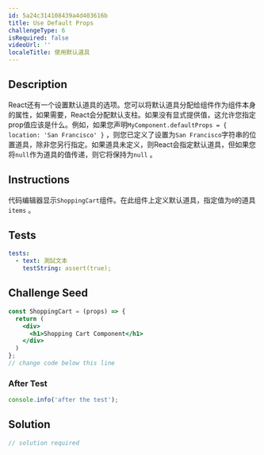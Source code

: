 ```yaml
---
id: 5a24c314108439a4d403616b
title: Use Default Props
challengeType: 6
isRequired: false
videoUrl: ''
localeTitle: 使用默认道具
---
```


## Description
<section id="description"> React还有一个设置默认道具的选项。您可以将默认道具分配给组件作为组件本身的属性，如果需要，React会分配默认支柱。如果没有显式提供值，这允许您指定prop值应该是什么。例如，如果您声明<code>MyComponent.defaultProps = { location: &#39;San Francisco&#39; }</code> ，则您已定义了设置为<code>San Francisco</code>字符串的位置道具，除非您另行指定。如果道具未定义，则React会指定默认道具，但如果您将<code>null</code>作为道具的值传递，则它将保持为<code>null</code> 。 </section>

## Instructions
<section id="instructions">代码编辑器显示<code>ShoppingCart</code>组件。在此组件上定义默认道具，指定值为<code>0</code>的道具<code>items</code> 。 </section>

## Tests
<section id='tests'>

```yml
tests:
  - text: 測試文本
    testString: assert(true);

```

</section>

## Challenge Seed
<section id='challengeSeed'>

<div id='jsx-seed'>

```jsx
const ShoppingCart = (props) => {
  return (
    <div>
      <h1>Shopping Cart Component</h1>
    </div>
  )
};
// change code below this line

```

</div>


### After Test
<div id='jsx-teardown'>

```js
console.info('after the test');
```

</div>

</section>

## Solution
<section id='solution'>

```js
// solution required
```
</section>
